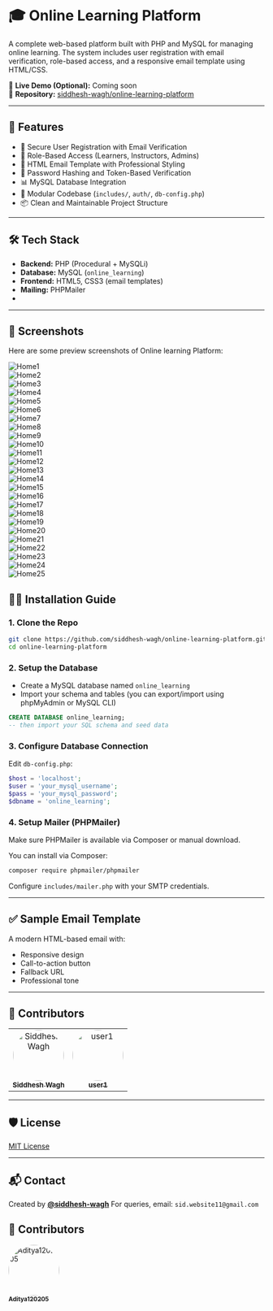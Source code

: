 # 🎓 Online Learning Platform

A complete web-based platform built with PHP and MySQL for managing online learning. The system includes user registration with email verification, role-based access, and a responsive email template using HTML/CSS.

🔗 **Live Demo (Optional):** Coming soon  
📂 **Repository:** [siddhesh-wagh/online-learning-platform](https://github.com/siddhesh-wagh/online-learning-platform)

---

## 🚀 Features

- 🔐 Secure User Registration with Email Verification
- 👥 Role-Based Access (Learners, Instructors, Admins)
- 📧 HTML Email Template with Professional Styling
- 🔑 Password Hashing and Token-Based Verification
- 📊 MySQL Database Integration
- 🧩 Modular Codebase (`includes/`, `auth/`, `db-config.php`)
- 📦 Clean and Maintainable Project Structure

---

## 🛠️ Tech Stack

- **Backend:** PHP (Procedural + MySQLi)
- **Database:** MySQL (`online_learning`)
- **Frontend:** HTML5, CSS3 (email templates)
- **Mailing:** PHPMailer
- 
---

## 📸 Screenshots

Here are some preview screenshots of Online learning Platform:

![Home1](images/img1.png)  
![Home2](images/img2.png)  
![Home3](images/img3.png)  
![Home4](images/img4.png)  
![Home5](images/img5.png)  
![Home6](images/img6.png)  
![Home7](images/img7.png)  
![Home8](images/img8.png)  
![Home9](images/img9.png)  
![Home10](images/img10.png)  
![Home11](images/img11.png)  
![Home12](images/img12.png)  
![Home13](images/img13.png)  
![Home14](images/img14.png)  
![Home15](images/img15.png)  
![Home16](images/img16.png)  
![Home17](images/img17.png)  
![Home18](images/img18.png)  
![Home19](images/img19.png)  
![Home20](images/img20.png)  
![Home21](images/img21.png)  
![Home22](images/img22.png)  
![Home23](images/img23.png)  
![Home24](images/img24.png)  
![Home25](images/img25.png)  

## 🧑‍💻 Installation Guide

### 1. Clone the Repo

```bash
git clone https://github.com/siddhesh-wagh/online-learning-platform.git
cd online-learning-platform
```

### 2. Setup the Database

* Create a MySQL database named `online_learning`
* Import your schema and tables (you can export/import using phpMyAdmin or MySQL CLI)

```sql
CREATE DATABASE online_learning;
-- then import your SQL schema and seed data
```

### 3. Configure Database Connection

Edit `db-config.php`:

```php
$host = 'localhost';
$user = 'your_mysql_username';
$pass = 'your_mysql_password';
$dbname = 'online_learning';
```

### 4. Setup Mailer (PHPMailer)

Make sure PHPMailer is available via Composer or manual download.

You can install via Composer:

```bash
composer require phpmailer/phpmailer
```

Configure `includes/mailer.php` with your SMTP credentials.

---

## ✅ Sample Email Template

A modern HTML-based email with:

* Responsive design
* Call-to-action button
* Fallback URL
* Professional tone

---

## 👥 Contributors

<table align="center">
  <tr>
     <td align="center">
      <a href="https://github.com/siddhesh-wagh">
        <img src="https://github.com/siddhesh-wagh.png" width="100px;" style="border-radius:50%" alt="Siddhesh Wagh"/>
        <br />
        <sub><b>Siddhesh Wagh</b></sub>
      </a>
    </td>
    <td align="center">
      <a href="https://github.com/user1">
        <img src="https://github.com/user1.png" width="100px;" style="border-radius:50%" alt="user1"/>
        <br />
        <sub><b>user1</b></sub>
      </a>
    </td>
  </tr>
</table>

---

## 🛡️ License

[MIT License](LICENSE)

---

## 📬 Contact

Created by **[@siddhesh-wagh](https://github.com/siddhesh-wagh)**
For queries, email: `sid.website11@gmail.com`


## 👥 Contributors

<td align="center">
  <a href="https://github.com/Aditya120205">
    <img src="https://github.com/Aditya120205.png" width="100px;" style="border-radius:50%" alt="Aditya120205"/>
    <br />
    <sub><b>Aditya120205</b></sub>
  </a>
</td> 
